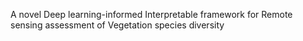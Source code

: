A novel Deep learning-informed Interpretable framework for Remote sensing assessment of Vegetation species diversity
